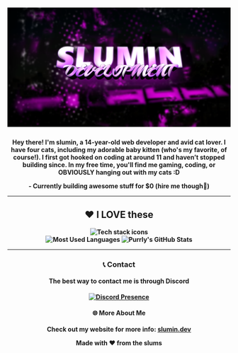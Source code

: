 <h1 align="center">
  <img src="/Assets/DC_BANNER.png" alt="DC Banner" style="width: 100%; max-width: 1200px; height: 270px; object-fit: cover;">
</h1>







<p align="center">
<b>Hey there! I'm slumin, a 14-year-old web developer and avid cat lover. I have four cats, including my adorable baby kitten (who's my favorite, of course!). I first got hooked on coding at around 11 and haven’t stopped building since. In my free time, you'll find me gaming, coding, or OBVIOUSLY hanging out with my cats :D<b>
</p>
<p align="center">
  <b>- Currently building awesome stuff for $0 (hire me though👀)</b>
</p>



---

<h2 align="center">❤️ I LOVE these</h2>

<div align="center">
  <img src="https://skillicons.dev/icons?i=html,css,js,typescript,python,react,nodejs,vscode,discordjs,nextjs,tailwindcss,lua&theme=dark" alt="Tech stack icons" />
</div>

<div align="center">
  <img src="https://github-readme-stats.vercel.app/api/top-langs/?username=tazz-devv&layout=compact&theme=radical&cachebuster=${Date.now()}" alt="Most Used Languages" width="313" />
  <img src="https://github-readme-stats.vercel.app/api?username=tazz-devv&show_icons=true&theme=radical&cachebuster=${Date.now()}" alt="Purrly's GitHub Stats" width="350" />
</div>





---

<h3 align="center">📞 Contact </h3>

<h4 align="center">The best way to contact me is through Discord</h4>

<p align="center">
  <a href="https://discord.com/users/1267557658844467294">
    <img src="https://lanyard.cnrad.dev/api/1267557658844467294?showDisplayName=true&theme=dark" alt="Discord Presence" height="300">
  </a>
</p>

<h4 align="center">🌐 More About Me</h4>

<p align="center">
  Check out my website for more info:  
  <a href="https://slunin.dev"><b>slumin.dev</b></a>
</p>

<p align="center">
  <b>Made with ❤ from the slums</b>
</p>
